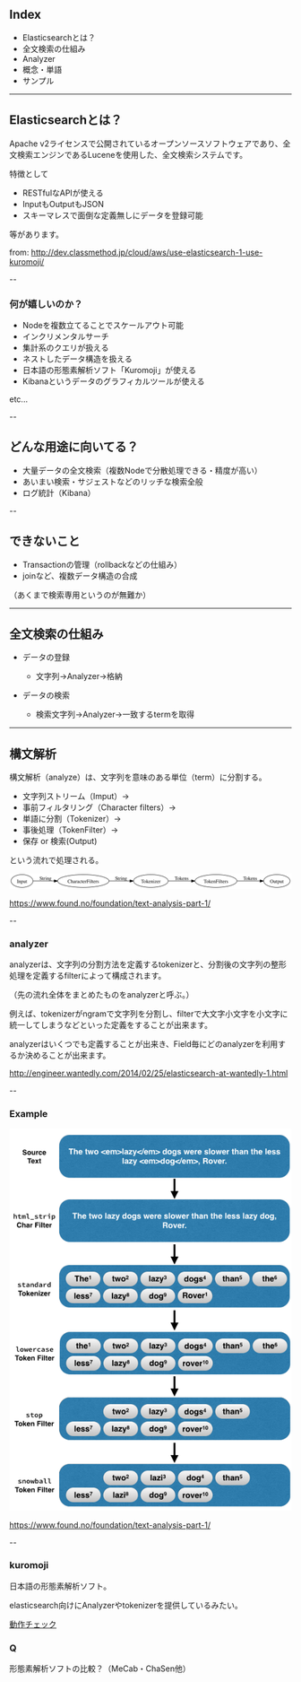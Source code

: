 
## Index

* Elasticsearchとは？
* 全文検索の仕組み
* Analyzer
* 概念・単語
* サンプル

---

## Elasticsearchとは？

Apache v2ライセンスで公開されているオープンソースソフトウェアであり、全文検索エンジンであるLuceneを使用した、全文検索システムです。

特徴として

* RESTfulなAPIが使える
* InputもOutputもJSON
* スキーマレスで面倒な定義無しにデータを登録可能

等があります。

from: http://dev.classmethod.jp/cloud/aws/use-elasticsearch-1-use-kuromoji/

--

### 何が嬉しいのか？

* Nodeを複数立てることでスケールアウト可能
* インクリメンタルサーチ
* 集計系のクエリが扱える
* ネストしたデータ構造を扱える
* 日本語の形態素解析ソフト「Kuromoji」が使える
* Kibanaというデータのグラフィカルツールが使える

etc...

--

## どんな用途に向いてる？

* 大量データの全文検索（複数Nodeで分散処理できる・精度が高い）
* あいまい検索・サジェストなどのリッチな検索全般
* ログ統計（Kibana）

--

## できないこと

* Transactionの管理（rollbackなどの仕組み）
* joinなど、複数データ構造の合成

（あくまで検索専用というのが無難か）

---

## 全文検索の仕組み

* データの登録
	- 文字列→Analyzer→格納

* データの検索
	- 検索文字列→Analyzer→一致するtermを取得

---

## 構文解析

構文解析（analyze）は、文字列を意味のある単位（term）に分割する。

* 文字列ストリーム（Imput）→
* 事前フィルタリング（Character filters）→
* 単語に分割（Tokenizer）→
* 事後処理（TokenFilter）→
* 保存 or 検索(Output)

という流れで処理される。

![alt](./image/Signatures.svg)

https://www.found.no/foundation/text-analysis-part-1/

--

### analyzer

analyzerは、文字列の分割方法を定義するtokenizerと、分割後の文字列の整形処理を定義するfilterによって構成されます。

（先の流れ全体をまとめたものをanalyzerと呼ぶ。）

例えば、tokenizerがngramで文字列を分割し、filterで大文字小文字を小文字に統一してしまうなどといった定義をすることが出来ます。

analyzerはいくつでも定義することが出来き、Field毎にどのanalyzerを利用するか決めることが出来ます。

http://engineer.wantedly.com/2014/02/25/elasticsearch-at-wantedly-1.html

--

### Example

![alt](./image/custom_analyzers_diag.png)

https://www.found.no/foundation/text-analysis-part-1/

--

### kuromoji

日本語の形態素解析ソフト。

elasticsearch向けにAnalyzerやtokenizerを提供しているみたい。

[動作チェック](https://github.com/uryyyyyyy/elasticsearchSample/tree/master/script/kuromoji)

### Q

形態素解析ソフトの比較？（MeCab・ChaSen他）



